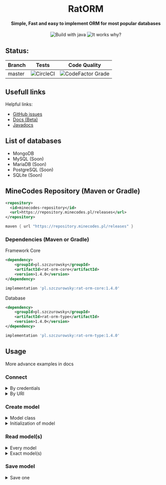 <div align="center">
<h1>RatORM</h1>
<h4>Simple, Fast and easy to implement ORM for most popular databases</h4>
<img src="https://forthebadge.com/images/badges/made-with-java.svg" alt="Build with java">
<img src="https://forthebadge.com/images/badges/it-works-why.svg" alt="It works why?">
</div>

## Status:

| Branch  | Tests                                                                                               | Code Quality |
|--------|-----------------------------------------------------------------------------------------------------|--------------|
| master  | ![CircleCI](https://img.shields.io/circleci/build/github/Szczurowsky/RatORM/master?style=for-the-badge) | ![CodeFactor Grade](https://img.shields.io/codefactor/grade/github/Szczurowsky/ratorm/master?style=for-the-badge) |

## Usefull links
Helpful links:
- [GitHub issues](https://github.com/Szczurowsky/RatORM/issues)
- [Docs (Beta)](https://docs.szczurowsky.pl/v/ratorm-wiki/)
- [Javadocs](https://szczurowsky.github.io/RatORM/)

## List of databases
- MongoDB
- MySQL (Soon)
- MariaDB (Soon)
- PostgreSQL (Soon)
- SQLite (Soon)

## MineCodes Repository (Maven or Gradle) ️
```xml
<repository>
  <id>minecodes-repository</id>
  <url>https://repository.minecodes.pl/releases</url>
</repository>
```
```groovy
maven { url "https://repository.minecodes.pl/releases" }
```

### Dependencies (Maven or Gradle)
Framework Core
```xml
<dependency>
    <groupId>pl.szczurowsky</groupId>
    <artifactId>rat-orm-core</artifactId>
    <version>1.4.0</version>
</dependency>
```
```groovy
implementation 'pl.szczurowsky:rat-orm-core:1.4.0'
```

Database

```xml
<dependency>
    <groupId>pl.szczurowsky</groupId>
    <artifactId>rat-orm-type</artifactId>
    <version>1.4.0</version>
</dependency>
```
```groovy
implementation 'pl.szczurowsky:rat-orm-type:1.4.0'
```

## Usage
More advance examples in docs
    
### Connect

<details>
<summary>By credentials</summary>

```java
public class Example {
    
    Database database;
    
    public void connect() {
        // Replace MongoDB() with your database type
        this.database = new MongoDB();
        Map<String, String> credentials = new HashMap<>();
        credentials.put("name", "name of db");
        credentials.put("username", "username");
        credentials.put("password", "password");
        credentials.put("host", "DNS or IP");
        credentials.put("port", "port");
        this.database.connect(credentials);
    }
    
}

```

</details>

<details>
<summary>By URI</summary>

```java
public class Example {
    
    Database database;
    
    public void connect() {
        // Replace MongoDB() with your database type
        this.database = new MongoDB();
        this.database.connect("URI String");
    }
    
}

```

</details>

### Create model

<details>
<summary>Model class</summary>

```java
@Model(tableName="example-table")
public class ExampleModel extends BaseModel {
    @ModelField(isPrimaryKey = true)
    int id;
    @ModelField
    String username = "default value";
    // Custom table name
    @ModelField(name="test")
    String oneName;
}
```

</details>

<details>
<summary>Initialization of model</summary>

```java
public class Example {
    
    Database database;
    
    public void connect() {
        // Replace MongoDB() with your database type
        this.database = new MongoDB();
        this.database.connect("URI String");
        this.database.initModel(Arrays.asList(
                ExampleModel.class
        ));
    }
    
}

```

</details>

### Read model(s)

<details>
<summary>Every model</summary>

```java
public class Example {
    
    Database database;
    
    public void connect() {
        // Replace MongoDB() with your database type
        this.database = new MongoDB();
        this.database.connect("URI String");
        this.database.initModel(Arrays.asList(
                ExampleModel.class
        ));
        this.database.fetchAll(ExampleModel.class);
    }
    
}

```

</details>

<details>
<summary>Exact model(s)</summary>

```java
public class Example {
    
    Database database;
    
    public void connect() {
        // Replace MongoDB() with your database type
        this.database = new MongoDB();
        this.database.connect("URI String");
        this.database.initModel(Arrays.asList(
                ExampleModel.class
        ));
        this.database.fetchMatching(ExampleModel.class, "Key", "Value");
    }
    
}

```

</details>

### Save model

<details>
<summary>Save one</summary>

```java
public class Example {
    
    Database database;
    
    public void connect() {
        // Replace MongoDB() with your database type
        this.database = new MongoDB();
        this.database.connect("URI String");
        this.database.initModel(Arrays.asList(
                ExampleModel.class
        ));
        ExampleModel exampleModel = new ExampleModel();
        this.database.save(exampleModel, ExampleModel.class);
    }
    
}

```

</details>